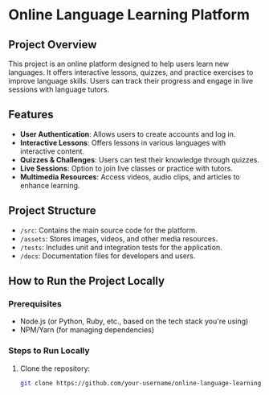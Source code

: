 # Online Language Learning Platform

## Project Overview
This project is an online platform designed to help users learn new languages. It offers interactive lessons, quizzes, and practice exercises to improve language skills. Users can track their progress and engage in live sessions with language tutors.

## Features
- **User Authentication**: Allows users to create accounts and log in.
- **Interactive Lessons**: Offers lessons in various languages with interactive content.
- **Quizzes & Challenges**: Users can test their knowledge through quizzes.
- **Live Sessions**: Option to join live classes or practice with tutors.
- **Multimedia Resources**: Access videos, audio clips, and articles to enhance learning.

## Project Structure
- `/src`: Contains the main source code for the platform.
- `/assets`: Stores images, videos, and other media resources.
- `/tests`: Includes unit and integration tests for the application.
- `/docs`: Documentation files for developers and users.

## How to Run the Project Locally

### Prerequisites
- Node.js (or Python, Ruby, etc., based on the tech stack you're using)
- NPM/Yarn (for managing dependencies)

### Steps to Run Locally
1. Clone the repository:
   ```bash
   git clone https://github.com/your-username/online-language-learning-platform.git
